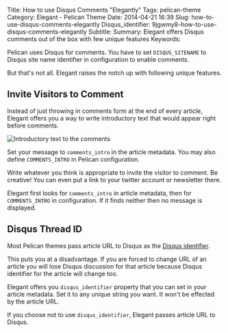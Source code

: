 Title: How to use Disqus Comments "Elegantly"
Tags: pelican-theme
Category: Elegant - Pelican Theme
Date: 2014-04-21 16:39
Slug: how-to-use-disqus-comments-elegantly
Disqus_identifier: 9jgwmy8-how-to-use-disqus-comments-elegantly
Subtitle: 
Summary: Elegant offers Disqus comments out of the box with few unique features
Keywords: 

Pelican uses Disqus for comments. You have to set `DISQUS_SITENAME` to Disqus
site name identifier in configuration to enable comments.

But that's not all. Elegant raises the notch up with following unique features.

## Invite Visitors to Comment

Instead of just throwing in comments form at the end of every article, Elegant
offers you a way to write introductory text that would appear right before comments.

![Introductory text to the comments](|filename|/images/elegant-theme_comments-introduction.png)

Set your message to `comments_intro` in the article metadata. You may also
define `COMMENTS_INTRO` in Pelican configuration.  

Write whatever you think is appropriate to invite the visitor to comment. Be
creative! You can even put a link to your twitter account or newsletter there.

Elegant first looks for `comments_intro` in article metadata, then for
`COMMENTS_INTRO` in configuration. If it finds neither then no message is
displayed.

## Disqus Thread ID

Most Pelican themes pass article URL to Disqus as the [Disqus
identifier](http://help.disqus.com/customer/portal/articles/472098-javascript-configuration-variables#disqus_identifier).

This puts you at a disadvantage. If you are forced to change URL of an article
you will lose Disqus discussion for that article because Disqus identifier for
the article will change too.

Elegant offers you `disqus_identifier` property that you can set in your
article metadata. Set it to any unique string you want. It won't be effected by
the article URL.

If you choose not to use `disqus_identifier`, Elegant passes article URL to
Disqus.


